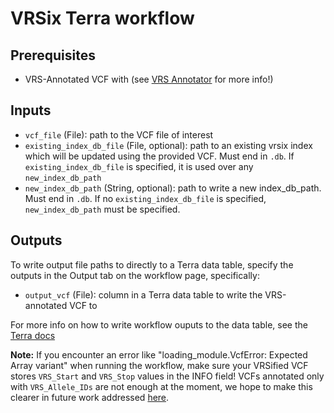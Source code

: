 # VRSix Terra workflow

## Prerequisites
- VRS-Annotated VCF with (see [VRS Annotator](https://github.com/gks-anvil/vrs-annotator/) for more info!)

## Inputs
- `vcf_file` (File): path to the VCF file of interest
- `existing_index_db_file` (File, optional): path to an existing vrsix index which will be updated using the provided VCF. Must end in `.db`. If `existing_index_db_file` is specified, it is used over any `new_index_db_path`
- `new_index_db_path` (String, optional): path to write a new index_db_path. Must end in `.db`. If no `existing_index_db_file` is specified, `new_index_db_path` must be specified.

## Outputs
To write output file paths to directly to a Terra data table, specify the outputs in the Output tab on the workflow page, specifically:
- `output_vcf` (File): column in a Terra data table to write the VRS-annotated VCF to

For more info on how to write workflow ouputs to the data table, see the [Terra docs](https://support.terra.bio/hc/en-us/articles/4500420806299-Writing-workflow-outputs-to-the-data-table)

**Note:** If you encounter an error like "loading_module.VcfError: Expected Array variant" when running the workflow, make sure your VRSified VCF stores `VRS_Start` and `VRS_Stop` values in the INFO field! VCFs annotated only with `VRS_Allele_IDs` are not enough at the moment, we hope to make this clearer in future work addressed [here](https://github.com/gks-anvil/vrsix/issues/42).

